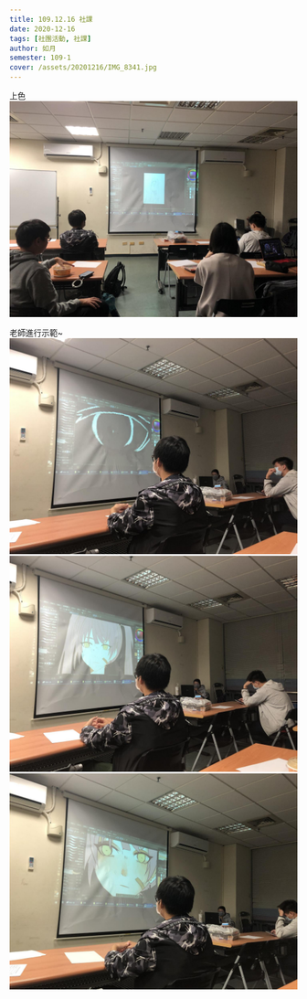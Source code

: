 ```yaml
---
title: 109.12.16 社課
date: 2020-12-16
tags: [社團活動, 社課]
author: 如月
semester: 109-1
cover: /assets/20201216/IMG_8341.jpg
---
```


上色
![IMG_8336.jpg](/assets/20201216/IMG_8336.jpg)

老師進行示範~
![IMG_8341.jpg](/assets/20201216/IMG_8341.jpg)
![IMG_8344.jpg](/assets/20201216/IMG_8344.jpg) ![IMG_8345.jpg](/assets/20201216/IMG_8345.jpg)
